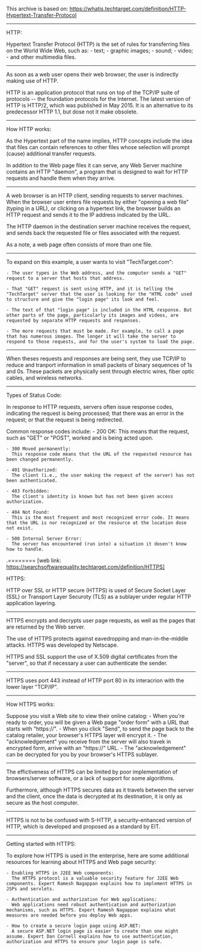 This archive is based on: https://whatis.techtarget.com/definition/HTTP-Hypertext-Transfer-Protocol

--------
HTTP:

Hypertext Transfer Protocol (HTTP) is the set of rules for transferring files on the World Wide Web, such as:
    - text;
    - graphic images;
    - sound;
    - video;
    - and other multimedia files.

----
As soon as a web user opens their web browser, the user is indirectly making use of HTTP.

HTTP is an application protocol that runs on top of the TCP/IP suite of protocols -- the foundation protocols for the Internet. The latest version of HTTP is HTTP/2, which was published in May 2015. It is an alternative to its predecessor HTTP 1.1, but dose not it make obsolete.


--------
How HTTP works:

As the Hypertext part of the name implies, HTTP concepts include the idea that files can contain references to other files whose selection will prompt (cause) additional transfer requests.

In addition to the Web page files it can serve, any Web Server machine contains an HTTP "daemon", a program that is designed to wait for HTTP requests and handle them when they arrive.

----
A web browser is an HTTP client, sending requests to server machines. When the browser user enters file requests by either "opening a web file" (typing in a URL), or clicking on a hypertext link, the browser builds an HTTP request and sends it to the IP address indicated by the URL.

The HTTP daemon in the destination server machine receives the request, and sends back the requested file or files associated with the request.

As a note, a web page often consists of more than one file.

----
To expand on this example, a user wants to visit "TechTarget.com":

    - The user types in the Web address, and the computer sends a "GET" request to a server that hosts that address. 

    - That "GET" request is sent using HTTP, and it is telling the "TechTarget" server that the user is looking for the "HTML code" used to structure and give the "login page" its look and feel.

    - The text of that "login page" is included in the HTML response. But other parts of the page, particularly its images and videos, are requested by separate HTTP requests and responses.

    - The more requests that must be made. For example, to call a page that has numerous images. The longer it will take the server to respond to those requests, and for the user's system to load the page.

----
When theses requests and responses are being sent, they use TCP/IP to reduce and tranport information in small packets of binary sequences of 1s and 0s. These packets are physically sent through electric wires, fiber optic cables, and wireless networks.


--------
Types of Status Code:

In response to HTTP requests, servers often issue response codes, indicating the request is being processed; that there was an error in the request; or that the request is being redirected.

Common response codes include:
    - 200 OK:
      This means that the request, such as "GET" or "POST", worked and is being acted upon.

    - 300 Moved permanently:
      This response code means that the URL of the requested resource has been changed permanently.

    - 401 Unauthorized:
      The client (i.e., the user making the request of the server) has not been authenticated.

    - 403 Forbidden:
      The client's identity is known but has not been given access authorization.

    - 404 Not Found:
      This is the most frequent and most recognized error code. It means that the URL is nor recognized or the resource at the location dose not exist.

    - 500 Internal Server Error:
      The server has encountered (run into) a situation it dosen't know how to handle.



.========
[web link: https://searchsoftwarequality.techtarget.com/definition/HTTPS]

HTTPS:

HTTP over SSL or HTTP secure (HTTPS) is used of Secure Socket Layer (SSL) or Transport Layer Securoty (TLS) as a sublayer under regular HTTP application layering.

----
HTTPS encrypts and decrypts user page requests, as well as the pages that are returned by the Web server.

The use of HTTPS protects against eavedropping and man-in-the-middle attacks. HTTPS was developed by Netscape.

HTTPS and SSL support the use of X.509 digital certificates from the "server", so that if necessary a user can authenticate the sender.

----
HTTPS uses port 443 instead of HTTP port 80 in its interacrion with the lower layer "TCP/IP".


--------
How HTTPS works:

Suppose you visit a Web site to view their online catalog:
    - When you're ready to order, you will be given a Web page "order form" with a URL that starts with "https://".
    - When you click "Send", to send the page back to the catalog retailer, your browser's HTTPS layer will encrypt it.
    - The "acknowledgement" you receive from the server will also travek in encrypted form, arrive with an "https://" URL.
    - The "acknowledgement" can be decrypted for you by your browser's HTTPS sublayer.

----
The effictiveness of HTTPS can be limited by poor implementation of browsers/server software, or a lack of support for some algorithms.

Furthermore, although HTTPS secures data as it travels between the server and the client, once the data is decrypted at its destination, it is only as secure as the host computer.

----
HTTPS is not to be confused with S-HTTP, a security-enhanced version of HTTP, which is developed and proposed as a standard by EIT.


--------
Getting started with HTTPS:

To explore how HTTPS is used in the enterprise, here are some additional resources for learning about HTTPS and Web page security:

    - Enabling HTTPS in J2EE Web components:
      The HTTPS protocol is a valuable security feature for J2EE Web components. Expert Ramesh Nagappan explains how to implement HTTPS in JSPs and servlets.

    - Authentication and authorization for Web applications:
      Web applications need robust authentication and authorization mechanisms, such as HTTPS. Expert Ramesh Nagappan explains what measures are needed before you deploy Web apps.

    - How to create a secure login page using ASP.NET:
      A secure ASP.NET login page is easier to create than one might assume. Expert Dan Cornell explains how to use authentication, authorization and HTTPS to ensure your login page is safe.






<EOF>

